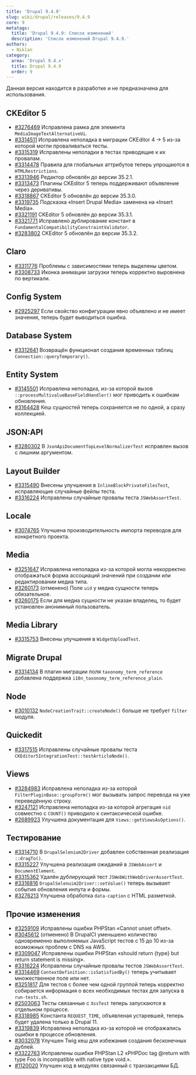 ```yaml
---
title: 'Drupal 9.4.9'
slug: wiki/drupal/releases/9.4.9
core: 9
metatags:
  title: 'Drupal 9.4.9: Список изменений'
  description: 'Список изменений Drupal 9.4.9.'
authors:
  - Niklan
category:
  area: 'Drupal 9.4.x'
  title: Drupal 9.4.9
  order: 9
---
```


<Aside type="warning">

Данная версия находится в разработке и не предназначена для использования.

</Aside>

## CKEditor 5

- [#3276469](https://www.drupal.org/node/3276469) Исправлена рамка для элемента `MediaImageTextAlternativeUi`.
- [#3314511](https://www.drupal.org/node/3314511) Исправлена неполадка в миграции CKEditor 4 → 5 из-за которой могли проваливаться тесты.
- [#3315319](https://www.drupal.org/node/3315319) Исправлены неполадки в тестах приводящие к их провалам.
- [#3314478](https://www.drupal.org/node/3314478) Правила для глобальных аттрибутов теперь упрощаются в `HTMLRestrictions`.
- [#3313946](https://www.drupal.org/node/3313946) Редактор обновлён до версии 35.2.1.
- [#3313473](https://www.drupal.org/node/3313473) Плагины CKEditor 5 теперь поддерживают объявление через деривативы.
- [#3318867](https://www.drupal.org/node/3318867) CKEditor 5 обновлён до версии 35.3.0.
- [#3319735](https://www.drupal.org/node/3319735) Подсказка «Insert Drupal Media» заменена на «Insert Media».
- [#3321191](https://www.drupal.org/node/3321191) CKEditor 5 обновлён до версии 35.3.1.
- [#3321771](https://www.drupal.org/node/3321771) Исправлено дублирование констант в `FundamentalCompatibilityConstraintValidator`. 
- [#3283802](https://www.drupal.org/node/3283802) CKEditor 5 обновлён до версии 35.3.2.

## Claro

- [#3311776](https://www.drupal.org/node/3311776) Проблемы с зависимостями теперь выделены цветом.
- [#3308733](https://www.drupal.org/node/3308733) Иконка анимации загрузки теперь корректно выровнена по вертикали.

## Config System

- [#2925297](https://www.drupal.org/node/2925297) Если свойство конфигурации явно объявлено и не имеет значения, теперь будет выводиться ошибка.

## Database System

- [#3312641](https://www.drupal.org/node/3312641) Возвращён функционал создания временных таблиц `Connection::queryTemporary()`.

## Entity System

- [#3145501](https://www.drupal.org/node/3145501) Исправлена неполадка, из-за которой вызов `::processMultivalueBaseFieldHandler()` мог приводить к ошибкам обновления.
- [#3164428](https://www.drupal.org/node/3164428) Кеш сущностей теперь сохраняется не по одной, а сразу коллекцией.

## JSON:API

- [#3280302](https://www.drupal.org/node/3280302) В `JsonApiDocumentTopLevelNormalizerTest` исправлен вызов с лишним аргументом.

## Layout Builder

- [#3315490](https://www.drupal.org/node/3315490) Внесены улучшения в `InlineBlockPrivateFilesTest`, исправляющие случайные фейлы теста.
- [#3316224](https://www.drupal.org/node/3316224) Исправлены случайные провалы теста `JSWebAssertTest`.

## Locale

- [#3074765](https://www.drupal.org/node/3074765) Улучшена производительность импорта переводов для конкретного проекта.

## Media

- [#3251647](https://www.drupal.org/node/3251647) Исправлена неполадка из-за которой могла некорректно отображаться форма ассоциаций значений при создании или редактировании медиа типа.
- [#3260173](https://www.drupal.org/node/3260173) (отменено) Поле `uid` у медиа сущности теперь обязательное. 
- [#3260175](https://www.drupal.org/node/3260175) Если для медиа сущности не указан владелец, то будет установлен анонимный пользователь.

## Media Library

- [#3315753](https://www.drupal.org/node/3315753) Внесены улучшения в `WidgetUploadTest`.

## Migrate Drupal

- [#3314134](https://www.drupal.org/node/3314134) В плагин миграции поля `taxonomy_term_reference` добавлена поддержка `i18n_taxonomy_term_reference_plain`.

## Node

- [#3010132](https://www.drupal.org/node/3010132) `NodeCreationTrait::createNode()` больше не требует `filter` модуля.

## Quickedit

- [#3317515](https://www.drupal.org/node/3317515) Исправлены случайные провалы теста `CKEditor5IntegrationTest::testArticleNode()`.

## Views

- [#3284983](https://www.drupal.org/node/3284983) Исправлена неполадка из-за которой `FilterPluginBase::groupForm()` мог вызывать запрос перевода на уже переведённую строку.
- [#3247121](https://www.drupal.org/node/3247121) Исправлена неполадка из-за которой агрегация `nid` совместно с `COUNT()` приводило к синтаксической ошибке.
- [#2689923](https://www.drupal.org/node/2689923) Улучшена документация для `Views::getViewsAsOptions()`.

## Тестирование

- [#3314710](https://www.drupal.org/node/3314710) В `DrupalSelenium2Driver` добавлен собственная реализация `::dragTo()`.
- [#3315227](https://www.drupal.org/node/3315227) Улучшена реализация ожиданий в `JSWebAssert` и `DocumentElement`.
- [#3315362](https://www.drupal.org/node/3315362) Удалён дублирующий тест `JSWebWithWebDriverAssertTest`.
- [#3316816](https://www.drupal.org/node/3316816) `DrupalSelenuim2Driver::setValue()` теперь вызывает события обновления инпута и формы.
- [#3276213](https://www.drupal.org/node/3276213) Улучшена обработка `data-caption` с HTML разметкой.

## Прочие изменения

- [#3259109](https://www.drupal.org/node/3259109) Исправлены ошибки PHPStan «Cannot unset offset».
- [#3045612](https://www.drupal.org/node/3045612) (отменено) В DrupalCI уменьшено количество одновременно выполняемых JavaScript тестов с 15 до 10 из-за возможных проблем с DNS на AWS.
- [#3309047](https://www.drupal.org/node/3309047) Исправлены ошибки PHPStan «should return {type} but return statement is missing».
- [#3316224](https://www.drupal.org/node/3316224) Исправлены случайные провалы тестов `JSWebAssertTest`.
- [#3314469](https://www.drupal.org/node/3314469) `ContextDefinition::isSatisfiedBy()` теперь учитывает множественное поле или нет.
- [#3251817](https://www.drupal.org/node/3251817) Для тестов с более чем одной группой теперь корректно собирается информация о всех необходимых тестах для запуска в `run-tests.sh`.
- [#2503063](https://www.drupal.org/node/2503063) Тесты связанные с `XssTest` теперь запускаются в отдельном процессе.
- [#3318985](https://www.drupal.org/node/3318985) Константа `REQUEST_TIME`, объявленая устаревшей, теперь будет удалена только в Drupal 11.
- [#3319839](https://www.drupal.org/node/3319839) Исправлена неполадка из-за которой не отображались ошибки в процессе обновления.
- [#3032078](https://www.drupal.org/node/3032078) Улучшен Twig кеш для избежания создания бесконечных дублей.
- [#3322763](https://www.drupal.org/node/3322763) Исправлены ошибки PHPStan L2 «PHPDoc tag @return with type Foo is incompatible with native type void.».
- [#1120020](https://www.drupal.org/node/1120020) Улучшен код в модулях связанный с транзакциями БД.